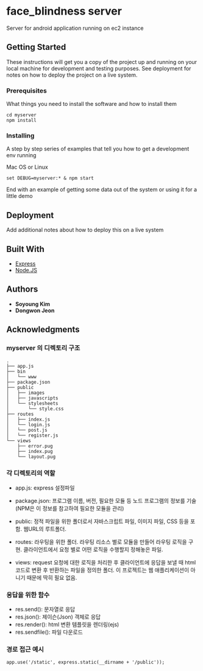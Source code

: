 # face_blindness server

Server for android application running on ec2 instance

## Getting Started

These instructions will get you a copy of the project up and running on your local machine for development and testing purposes. See deployment for notes on how to deploy the project on a live system.

### Prerequisites

What things you need to install the software and how to install them

```
cd myserver
npm install
```

### Installing

A step by step series of examples that tell you how to get a development env running

Mac OS or Linux

```
set DEBUG=myserver:* & npm start
```

End with an example of getting some data out of the system or using it for a little demo


## Deployment

Add additional notes about how to deploy this on a live system

## Built With

* [Express](https://expressjs.com) 
* [Node.JS](https://nodejs.org/)

## Authors

* **Soyoung Kim** 
* **Dongwon Jeon** 

## Acknowledgments

### myserver 의 디렉토리 구조

```
.
├── app.js
├── bin
│   └── www
├── package.json
├── public
│   ├── images
│   ├── javascripts
│   └── stylesheets
│       └── style.css
├── routes
│   ├── index.js
│   └── login.js
│   └── post.js
│   └── register.js
└── views
    ├── error.pug
    ├── index.pug
    └── layout.pug
```

### 각 디렉토리의 역할

*  app.js: express 설정파일

*  package.json: 프로그램 이름, 버전, 필요한 모듈 등 노드 프로그램의 정보를 기술 (NPM은 이 정보를 참고하여 필요한 모듈을 관리)

*  public: 정적 파일을 위한 폴더로서 자바스크립트 파일, 이미지 파일, CSS 등을 포함. 웹URL의 루트폴더. 

*  routes: 라우팅을 위한 폴더. 라우팅 리소스 별로 모듈을 만들어 라우팅 로직을 구현. 클라이언트에서 요청 별로 어떤 로직을 수행할지 정해놓은 파일.

*  views: request 요청에 대한 로직을 처리한 후 클라이언트에 응답을 보낼 때 html 코드로 변환 후 반환하는 파일을 정의한 폴더. 이 프로젝트는 웹 애플리케이션이 아니기 때문에 딱히 필요 없음.

### 응답을 위한 함수

*  res.send(): 문자열로 응답
*  res.json(): 제이슨(Json) 객체로 응답
*  res.render():  html 변환 템플릿을 렌더링(ejs)
*  res.sendfile(): 파일 다운로드

### 경로 접근 예시

`app.use('/static', express.static(__dirname + '/public'));`

